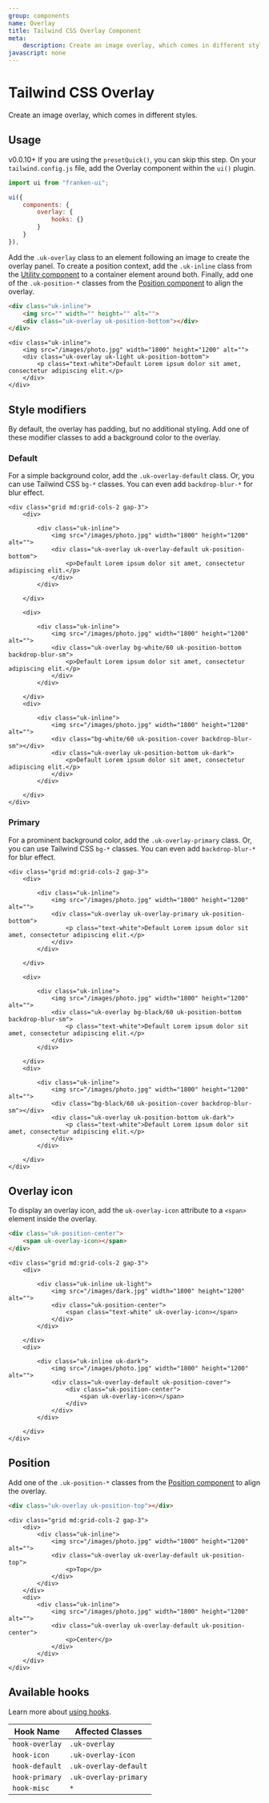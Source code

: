 ```yaml
---
group: components
name: Overlay
title: Tailwind CSS Overlay Component
meta:
    description: Create an image overlay, which comes in different styles.
javascript: none
---
```


# Tailwind CSS Overlay

<p class="mt-2 text-xl text-muted-foreground">Create an image overlay, which comes in different styles.</p>

## Usage

<span class="uk-badge uk-badge-danger">v0.0.10+</span> If you are using the `presetQuick()`, you can skip this step. On your `tailwind.config.js` file, add the Overlay component within the `ui()` plugin.

```javascript
import ui from "franken-ui";

ui({
    components: {
        overlay: {
            hooks: {}
        }
    }
}),
```

Add the `.uk-overlay` class to an element following an image to create the overlay panel. To create a position context, add the `.uk-inline` class from the [Utility component](utility.md#inline) to a container element around both. Finally, add one of the `.uk-position-*` classes from the [Position component](position.md) to align the overlay.

```html
<div class="uk-inline">
    <img src="" width="" height="" alt="">
    <div class="uk-overlay uk-position-bottom"></div>
</div>
```

```example
<div class="uk-inline">
    <img src="/images/photo.jpg" width="1800" height="1200" alt="">
    <div class="uk-overlay uk-light uk-position-bottom">
        <p class="text-white">Default Lorem ipsum dolor sit amet, consectetur adipiscing elit.</p>
    </div>
</div>
```


## Style modifiers

By default, the overlay has padding, but no additional styling. Add one of these modifier classes to add a background color to the overlay.

### Default

For a simple background color, add the `.uk-overlay-default` class. Or, you can use Tailwind CSS `bg-*` classes. You can even add `backdrop-blur-*` for blur effect.

```example
<div class="grid md:grid-cols-2 gap-3">
    <div>

        <div class="uk-inline">
            <img src="/images/photo.jpg" width="1800" height="1200" alt="">
            <div class="uk-overlay uk-overlay-default uk-position-bottom">
                <p>Default Lorem ipsum dolor sit amet, consectetur adipiscing elit.</p>
            </div>
        </div>

    </div>

    <div>

        <div class="uk-inline">
            <img src="/images/photo.jpg" width="1800" height="1200" alt="">
            <div class="uk-overlay bg-white/60 uk-position-bottom backdrop-blur-sm">
                <p>Default Lorem ipsum dolor sit amet, consectetur adipiscing elit.</p>
            </div>
        </div>

    </div>
    <div>

        <div class="uk-inline">
            <img src="/images/photo.jpg" width="1800" height="1200" alt="">
            <div class="bg-white/60 uk-position-cover backdrop-blur-sm"></div>
            <div class="uk-overlay uk-position-bottom uk-dark">
                <p>Default Lorem ipsum dolor sit amet, consectetur adipiscing elit.</p>
            </div>
        </div>

    </div>
</div>
```


### Primary

For a prominent background color, add the `.uk-overlay-primary` class. Or, you can use Tailwind CSS `bg-*` classes. You can even add `backdrop-blur-*` for blur effect.

```example
<div class="grid md:grid-cols-2 gap-3">
    <div>

        <div class="uk-inline">
            <img src="/images/photo.jpg" width="1800" height="1200" alt="">
            <div class="uk-overlay uk-overlay-primary uk-position-bottom">
                <p class="text-white">Default Lorem ipsum dolor sit amet, consectetur adipiscing elit.</p>
            </div>
        </div>

    </div>

    <div>

        <div class="uk-inline">
            <img src="/images/photo.jpg" width="1800" height="1200" alt="">
            <div class="uk-overlay bg-black/60 uk-position-bottom backdrop-blur-sm">
                <p class="text-white">Default Lorem ipsum dolor sit amet, consectetur adipiscing elit.</p>
            </div>
        </div>

    </div>
    <div>

        <div class="uk-inline">
            <img src="/images/photo.jpg" width="1800" height="1200" alt="">
            <div class="bg-black/60 uk-position-cover backdrop-blur-sm"></div>
            <div class="uk-overlay uk-position-bottom uk-dark">
                <p class="text-white">Default Lorem ipsum dolor sit amet, consectetur adipiscing elit.</p>
            </div>
        </div>

    </div>
</div>
```


## Overlay icon

To display an overlay icon, add the `uk-overlay-icon` attribute to a `<span>` element inside the overlay.

```html
<div class="uk-position-center">
    <span uk-overlay-icon></span>
</div>
```

```example
<div class="grid md:grid-cols-2 gap-3">
    <div>

        <div class="uk-inline uk-light">
            <img src="/images/dark.jpg" width="1800" height="1200" alt="">
            <div class="uk-position-center">
                <span class="text-white" uk-overlay-icon></span>
            </div>
        </div>

    </div>
    <div>

        <div class="uk-inline uk-dark">
            <img src="/images/photo.jpg" width="1800" height="1200" alt="">
            <div class="uk-overlay-default uk-position-cover">
                <div class="uk-position-center">
                    <span uk-overlay-icon></span>
                </div>
            </div>
        </div>

    </div>
</div>
```


## Position

Add one of the `.uk-position-*` classes from the [Position component](position.md) to align the overlay.

```html
<div class="uk-overlay uk-position-top"></div>
```

```example
<div class="grid md:grid-cols-2 gap-3">
    <div>
        <div class="uk-inline">
            <img src="/images/photo.jpg" width="1800" height="1200" alt="">
            <div class="uk-overlay uk-overlay-default uk-position-top">
                <p>Top</p>
            </div>
        </div>
    </div>
    <div>
        <div class="uk-inline">
            <img src="/images/photo.jpg" width="1800" height="1200" alt="">
            <div class="uk-overlay uk-overlay-default uk-position-center">
                <p>Center</p>
            </div>
        </div>
    </div>
</div>
```

## Available hooks

Learn more about [using hooks](hooks.md).

| Hook Name      | Affected Classes      |
|----------------|-----------------------|
| `hook-overlay` | `.uk-overlay`         |
| `hook-icon`    | `.uk-overlay-icon`    |
| `hook-default` | `.uk-overlay-default` |
| `hook-primary` | `.uk-overlay-primary` |
| `hook-misc`    | `*`                   |